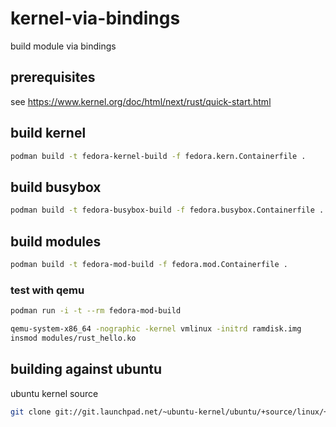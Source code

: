 # kernel-via-bindings

build module via bindings

## prerequisites

see https://www.kernel.org/doc/html/next/rust/quick-start.html

## build kernel

```bash
podman build -t fedora-kernel-build -f fedora.kern.Containerfile .
```

## build busybox

```bash
podman build -t fedora-busybox-build -f fedora.busybox.Containerfile .
```

## build modules

```bash
podman build -t fedora-mod-build -f fedora.mod.Containerfile .
```

### test with qemu

```bash
podman run -i -t --rm fedora-mod-build

qemu-system-x86_64 -nographic -kernel vmlinux -initrd ramdisk.img
insmod modules/rust_hello.ko
```

## building against ubuntu

ubuntu kernel source
```bash
git clone git://git.launchpad.net/~ubuntu-kernel/ubuntu/+source/linux/+git/noble
```
